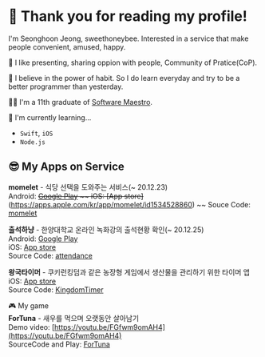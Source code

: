 # 🥳 Thank you for reading my profile!  

I'm Seonghoon Jeong, sweethoneybee. Interested in a service that make people convenient, amused, happy.  

👀 I like presenting, sharing oppion with people, Community of Pratice(CoP).   

💪 I believe in the power of habit. So I do learn everyday and try to be a better programmer than yesterday.  

👨‍🎓 I'm a 11th graduate of [Software Maestro](https://www.swmaestro.org/sw/main/main.do).

🌱 I'm currently learning...  
* `Swift`, `iOS`
* `Node.js`
  
## 😎 My Apps on Service  
**momelet** - 식당 선택을 도와주는 서비스(~ 20.12.23)     
Android: ~~[Google Play](https://play.google.com/store/apps/details?id=com.recoder.momelet)  ~~
iOS: [App store]~~(https://apps.apple.com/kr/app/momelet/id1534528860)  ~~
Souce Code: [momelet](https://github.com/raiders032/momelet)   

**출석하냥** - 한양대학교 온라인 녹화강의 출석현황 확인(~ 20.12.25)      
Android: [Google Play](https://play.google.com/store/apps/details?id=com.sweethoneybee.ChulseokHanyang)  
iOS: [App store](https://apps.apple.com/us/app/%EC%B6%9C%EC%84%9D%ED%95%98%EB%83%A5/id1540962786#?platform=iphone)  
Source Code: [attendance](https://github.com/sweethoneybee/attendance)   

**왕국타이머** - 쿠키런킹덤과 같은 농장형 게임에서 생산물을 관리하기 위한 타이머 앱  
iOS: [App store](https://apps.apple.com/us/app/%EC%99%95%EA%B5%AD%ED%83%80%EC%9D%B4%EB%A8%B8/id1556230748)  
Source Code: [KingdomTimer](https://github.com/sweethoneybee/KingdomTimer)   

🎮 My game  
**ForTuna** - 새우를 먹으며 오랫동안 살아남기    
Demo video: [https://youtu.be/FGfwm9omAH4](https://youtu.be/FGfwm9omAH4)  
SourceCode and Play: [ForTuna](https://github.com/sweethoneybee/gameprogramming_capston)   
<!--
**sweethoneybee/sweethoneybee** is a ✨ _special_ ✨ repository because its `README.md` (this file) appears on your GitHub profile.

Here are some ideas to get you started:

- 🔭 I’m currently working on ...
- 🌱 I’m currently learning ...
- 👯 I’m looking to collaborate on ...
- 🤔 I’m looking for help with ...
- 💬 Ask me about ...
- 📫 How to reach me: ...
- 😄 Pronouns: ...
- ⚡ Fun fact: ...
-->
